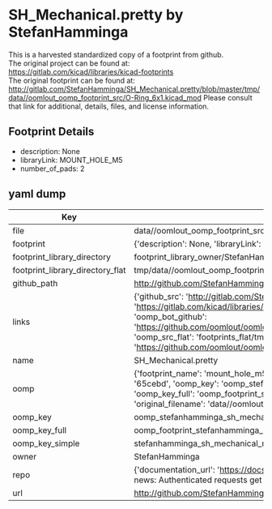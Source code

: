 # SH_Mechanical.pretty by StefanHamminga  
This is a harvested standardized copy of a footprint from github.  
The original project can be found at:  
https://gitlab.com/kicad/libraries/kicad-footprints  
The original footprint can be found at:
http://gitlab.com/StefanHamminga/SH_Mechanical.pretty/blob/master/tmp/data//oomlout_oomp_footprint_src/O-Ring_6x1.kicad_mod
Please consult that link for additional, details, files, and license information.  
## Footprint Details
* description: None  
* libraryLink: MOUNT_HOLE_M5  
* number_of_pads: 2  
## yaml dump  
| Key | Value |  
| --- | --- |  
| file | data//oomlout_oomp_footprint_src/SH_Mechanical.pretty/MOUNT_HOLE_M5.kicad_mod |  
| footprint | {'description': None, 'libraryLink': 'MOUNT_HOLE_M5', 'number_of_pads': 2} |  
| footprint_library_directory | footprint_library_owner/StefanHamminga_SH_Mechanical.pretty |  
| footprint_library_directory_flat | tmp/data//oomlout_oomp_footprint_src/footprints_flat/stefanhamminga_sh_mechanical_mount_hole_m5/working |  
| github_path | http://github.com/StefanHamminga/SH_Mechanical.pretty/blob/master/tmp/data//oomlout_oomp_footprint_src/MOUNT_HOLE_M5.kicad_mod |  
| links | {'github_src': 'http://gitlab.com/StefanHamminga/SH_Mechanical.pretty/blob/master/tmp/data//oomlout_oomp_footprint_src/O-Ring_6x1.kicad_mod', 'github_src_repo': 'https://gitlab.com/kicad/libraries/kicad-footprints', 'oomp_bot': 'tmp/data//oomlout_oomp_footprint_src/footprints/stefanhamminga_sh_mechanical_mount_hole_m5/working', 'oomp_bot_github': 'https://github.com/oomlout/oomlout_oomp_footprint_bot/tree/main/tmp/data//oomlout_oomp_footprint_src/footprints/stefanhamminga_sh_mechanical_mount_hole_m5/working', 'oomp_src_flat': 'footprints_flat/tmp/data//oomlout_oomp_footprint_src/footprints_flat/stefanhamminga_sh_mechanical_mount_hole_m5/working', 'oomp_src_flat_github': 'https://github.com/oomlout/oomlout_oomp_footprint_src/tree/main/tmp/data//oomlout_oomp_footprint_src/footprints_flat/stefanhamminga_sh_mechanical_mount_hole_m5/working'} |  
| name | SH_Mechanical.pretty |  
| oomp | {'footprint_name': 'mount_hole_m5', 'library_name': 'sh_mechanical', 'md5': '65cebd8a0fbac0701fe9bd61d74b3441', 'md5_10': '65cebd8a0f', 'md5_5': '65ceb', 'md5_6': '65cebd', 'oomp_key': 'oomp_stefanhamminga_sh_mechanical_mount_hole_m5', 'oomp_key_extra': 'oomp_footprint_stefanhamminga_sh_mechanical_mount_hole_m5', 'oomp_key_full': 'oomp_footprint_stefanhamminga_sh_mechanical_mount_hole_m5_65cebd', 'oomp_key_simple': 'stefanhamminga_sh_mechanical_mount_hole_m5', 'original_filename': 'data//oomlout_oomp_footprint_src/SH_Mechanical.pretty/MOUNT_HOLE_M5.kicad_mod', 'owner_name': 'stefanhamminga'} |  
| oomp_key | oomp_stefanhamminga_sh_mechanical_mount_hole_m5 |  
| oomp_key_full | oomp_footprint_stefanhamminga_sh_mechanical_mount_hole_m5 |  
| oomp_key_simple | stefanhamminga_sh_mechanical_mount_hole_m5 |  
| owner | StefanHamminga |  
| repo | {'documentation_url': 'https://docs.github.com/rest/overview/resources-in-the-rest-api#rate-limiting', 'message': "API rate limit exceeded for 84.66.142.224. (But here's the good news: Authenticated requests get a higher rate limit. Check out the documentation for more details.)"} |  
| url | http://github.com/StefanHamminga/SH_Mechanical.pretty |  

